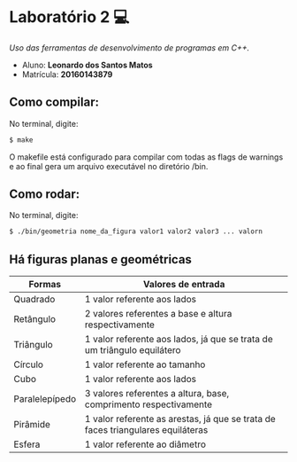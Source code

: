 # Laboratório 2  :computer:
*Uso das ferramentas de desenvolvimento de programas em C++.*

 * Aluno: **Leonardo dos Santos Matos**
 * Matrícula: **20160143879**
 
## Como compilar:
No terminal, digite: 
```bash
$ make
```
O makefile está configurado para compilar com todas as flags de warnings e ao final gera um arquivo executável no diretório /bin.

## Como rodar:
No terminal, digite:
```bash
$ ./bin/geometria nome_da_figura valor1 valor2 valor3 ... valorn
```
## Há figuras planas e geométricas

Formas | Valores de entrada
------------ | -------------
Quadrado | 1 valor referente aos lados
Retângulo | 2 valores referentes a base e altura respectivamente
Triângulo | 1 valor referente aos lados, já que se trata de um triângulo equilátero
Círculo | 1 valor referente ao tamanho
Cubo | 1 valor referente aos lados
Paralelepípedo | 3 valores referentes a altura, base, comprimento respectivamente
Pirâmide | 1 valor referente as arestas, já que se trata de faces triangulares equiláteras
Esfera | 1 valor referente ao diâmetro

 
